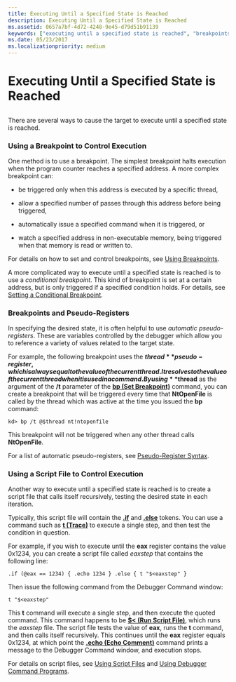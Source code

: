```yaml
---
title: Executing Until a Specified State is Reached
description: Executing Until a Specified State is Reached
ms.assetid: 0657a7bf-4d72-4248-9e45-d79d51b91139
keywords: ["executing until a specified state is reached", "breakpoints, used to control execution", "breakpoints, and pseudo-registers", "script file, used to control execution"]
ms.date: 05/23/2017
ms.localizationpriority: medium
---
```


# Executing Until a Specified State is Reached


## <span id="ddk_determining_the_acl_of_an_object_dbg"></span><span id="DDK_DETERMINING_THE_ACL_OF_AN_OBJECT_DBG"></span>


There are several ways to cause the target to execute until a specified state is reached.

### <span id="using_a_breakpoint_to_control_execution"></span><span id="USING_A_BREAKPOINT_TO_CONTROL_EXECUTION"></span>Using a Breakpoint to Control Execution

One method is to use a breakpoint. The simplest breakpoint halts execution when the program counter reaches a specified address. A more complex breakpoint can:

-   be triggered only when this address is executed by a specific thread,

-   allow a specified number of passes through this address before being triggered,

-   automatically issue a specified command when it is triggered, or

-   watch a specified address in non-executable memory, being triggered when that memory is read or written to.

For details on how to set and control breakpoints, see [Using Breakpoints](using-breakpoints.md).

A more complicated way to execute until a specified state is reached is to use a *conditional breakpoint*. This kind of breakpoint is set at a certain address, but is only triggered if a specified condition holds. For details, see [Setting a Conditional Breakpoint](setting-a-conditional-breakpoint.md).

### <span id="breakpoints_and_pseudo_registers"></span><span id="BREAKPOINTS_AND_PSEUDO_REGISTERS"></span>Breakpoints and Pseudo-Registers

In specifying the desired state, it is often helpful to use *automatic pseudo-registers*. These are variables controlled by the debugger which allow you to reference a variety of values related to the target state.

For example, the following breakpoint uses the **$thread** pseudo-register, which is always equal to the value of the current thread. It resolves to the value of the current thread when it is used in a command. By using **$thread** as the argument of the **/t** parameter of the [**bp (Set Breakpoint)**](bp--bu--bm--set-breakpoint-.md) command, you can create a breakpoint that will be triggered every time that **NtOpenFile** is called by the thread which was active at the time you issued the **bp** command:

```dbgcmd
kd> bp /t @$thread nt!ntopenfile
```

This breakpoint will not be triggered when any other thread calls **NtOpenFile**.

For a list of automatic pseudo-registers, see [Pseudo-Register Syntax](pseudo-register-syntax.md).

### <span id="using_a_script_file_to_control_execution"></span><span id="USING_A_SCRIPT_FILE_TO_CONTROL_EXECUTION"></span>Using a Script File to Control Execution

Another way to execute until a specified state is reached is to create a script file that calls itself recursively, testing the desired state in each iteration.

Typically, this script file will contain the [**.if**](-if.md) and [**.else**](-else.md) tokens. You can use a command such as [**t (Trace)**](t--trace-.md) to execute a single step, and then test the condition in question.

For example, if you wish to execute until the **eax** register contains the value 0x1234, you can create a script file called *eaxstep* that contains the following line:

```dbgcmd
.if (@eax == 1234) { .echo 1234 } .else { t "$<eaxstep" }
```

Then issue the following command from the Debugger Command window:

```dbgcmd
t "$<eaxstep"
```

This **t** command will execute a single step, and then execute the quoted command. This command happens to be [**$&lt; (Run Script File)**](-----------------------a---run-script-file-.md), which runs the *eaxstep* file. The script file tests the value of **eax**, runs the **t** command, and then calls itself recursively. This continues until the **eax** register equals 0x1234, at which point the [**.echo (Echo Comment)**](-echo--echo-comment-.md) command prints a message to the Debugger Command window, and execution stops.

For details on script files, see [Using Script Files](using-script-files.md) and [Using Debugger Command Programs](using-debugger-command-programs.md).

 

 






